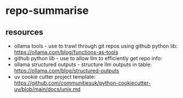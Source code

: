 # repo-summarise

## resources 

* ollama tools - use to trawl through git repos using github python lib: https://ollama.com/blog/functions-as-tools
* github python lib - use to allow llm to efficiently get repo info:
* ollama structured outputs - structure llm outputs in table: https://ollama.com/blog/structured-outputs
* uv cookie cutter project template: https://github.com/communitiesuk/python-cookiecutter-uv/blob/main/docs/unix.md
